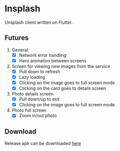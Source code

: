 # Insplash

Unsplash client written on Flutter.

## Futures
1. General:
   - [x] Network error handling
   - [x] Hero animation between screens 
   
2. Screen for viewing new images from the service
   - [x] Pull down to refresh
   - [x] Lazy loading
   - [x] Clicking on the image goes to full screen mode
   - [x] Clicking on the card goes to details screen

3. Photo details screen
   - [x] Pull down/up to exit
   - [x] Clicking on the image goes to full screen mode

4. Photo full screen
   - [x] Zoom in/out photo

## Download
Release apk can be downloaded [here](https://github.com/VadymMatus/Insplash/releases/latest)
